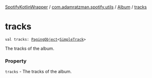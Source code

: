 [SpotifyKotlinWrapper](../../index.md) / [com.adamratzman.spotify.utils](../index.md) / [Album](index.md) / [tracks](./tracks.md)

# tracks

`val tracks: `[`PagingObject`](../-paging-object/index.md)`<`[`SimpleTrack`](../-simple-track/index.md)`>`

The tracks of the album.

### Property

`tracks` - The tracks of the album.